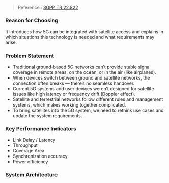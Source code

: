 > Reference :
[3GPP TR 22.822](https://www.3gpp.org/ftp/Specs/archive/22_series/22.822/)

### Reason for Choosing
It introduces how 5G can be integrated with satellite access and explains in which situations this technology is needed and what requirements may arise.
### Problem Statement
- Traditional ground-based 5G networks can’t provide stable signal coverage in remote areas, on the ocean, or in the air (like airplanes).
- When devices switch between ground and satellite networks, the connection often breaks — there’s no seamless handover.
- Current 5G systems and user devices weren’t designed for satellite issues like high latency or frequency drift (Doppler effect).
- Satellite and terrestrial networks follow different rules and management systems, which makes working together complicated.
- To bring satellites into the 5G system, we need to rethink use cases and update the system requirements.

### Key Performance Indicators
- Link Delay / Latency
- Throughput
- Coverage Area
- Synchronization accuracy
- Power efficiency
### System Architecture

